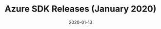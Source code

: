 ---
title: Azure SDK Releases (January 2020)
date: 2020-01-13
sidebar: releases_sidebar
repository: azure/azure-sdk
redirect: https://devblogs.microsoft.com/azure-sdk/azure-sdk-release-january-2020/
---